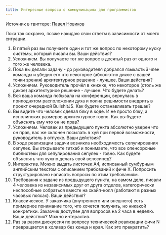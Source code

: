 ```yaml
---
title: Интересные вопросы о коммуникациях для программистов
---
```


Источник в твиттере: [Павел Новиков](https://twitter.com/reinforced_sc/status/1134227564661223425)

Пока так сохраню, позже накидаю свои ответы в зависимости от моего ситуации.

1. В пятый раз вы получаете один и тот же вопрос по некоторому куску системы, который писали вы. Ваши действия?
2. Усложняем. Вы получаете тот же вопрос в десятый раз от одного и того же человека.
3. Пока вы делали задачу - до руководителя добрался языкастый член команды и убедил его что некоторое (абсолютно дикое с вашей точки зрения) архитектурное решение - лучшее. Ваши действия?
4. Усложняем. Руководитель прочёл в книжке, что некоторое (столь же дикое) архитектурное решение - лучшее. Что будете делать?
5. Вся ваша команда побывала на конференции, вернулась в приподнятом расположении духа и полна решимости внедрить в проект очередной BullshitJS. Как будете останавливать трешак?
6. Вы видите что человек сделал бяку в коде. И не просто бяку, а исполинских размеров архитектурное говно. Как вы будете объяснять ему что он не прав?
7. Усложняем. Человек из предыдущего пункта абсолютно уверен что он прав, вас же склонен посылать в хуй при первой возможности, руководитель в отпуске. Ваши действия?
8. В ходе реализации задачи возникла необходимость сепулирования сепулек. Вы открываете гитхаб и понимаете, что все опенсорсные библиотеки для сепулирования сепулек - говно. Как будете объяснять что нужно делать свой велосипед?
9. Интерактив. Можно выдать листочек A4, исписанный сумбурным английским текстом с описанием требований к фиче X. Попросить структурировано написать вопросы по этим требованиям.
10. Требования к задаче из предыдущего пункта, на самом деле, писали 4 человека из независимых друг от друга отделов, категорически неспособные собраться вместе на скайп-колл (работают в разных часовых поясах). Ваши действия?
11. Классическое. У заказчика (внутреннего или внешнего) есть примерное понимание того, что хочется получить, но никакой конкретики. Заказчик доступен для вопросов на 2 часа в неделю. Ваши действия? Можно интерактив.
12. Раз за разом дискуссия по вопросу технической реализации фичи N превращается в холивар без конца и края. Как это прекратить?
